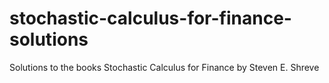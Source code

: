 # stochastic-calculus-for-finance-solutions
 Solutions to the books Stochastic Calculus for Finance by Steven E. Shreve

